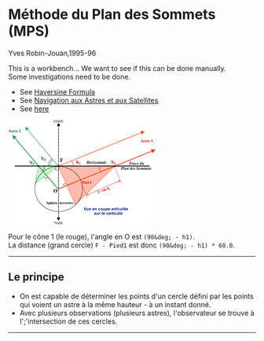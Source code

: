 # M&eacute;thode du Plan des Sommets (MPS)
Yves Robin-Jouan,1995-96

This is a workbench... We want to see if this can be done manually.  
Some investigations need to be done.

- See [Haversine Formula](https://en.wikipedia.org/wiki/Haversine_formula)
- See [Navigation aux Astres et aux Satellites](https://navastro.fr/index.html?p659.html)
- See [here](https://les-mathematiques.net/vanilla/discussion/59651/astronomie-plan-des-sommets)

![Context](img.png)

Pour le c&ocirc;ne 1 (le rouge), l'angle en O est `(90&deg; - h1)`.  
La distance (grand cercle) `F - Pied1` est donc `(90&deg; - h1) * 60.0`.

---

## Le principe  
- On est capable de d&eacute;terminer les points d'un cercle d&eacute;fini par les points qui voient un astre &agrave; la m&ecirc;me hauteur - &agrave; un instant donn&eacute;.
- Avec plusieurs observations (plusieurs astres), l'observateur se trouve &agrave; l';'intersection de ces cercles.

---